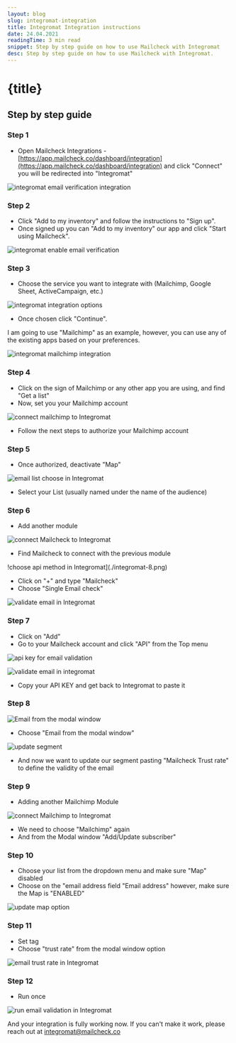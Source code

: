 ```yaml
---
layout: blog
slug: integromat-integration
title: Integromat Integration instructions
date: 24.04.2021
readingTime: 3 min read
snippet: Step by step guide on how to use Mailcheck with Integromat
desc: Step by step guide on how to use Mailcheck with Integromat.
---
```


# **{title}**

## Step by step guide

### Step 1

- Open Mailcheck Integrations - [https://app.mailcheck.co/dashboard/integration](https://app.mailcheck.co/dashboard/integration)
  and click "Connect" you will be redirected into "Integromat"

![integromat email verification integration](./integromat-1.png)

### Step 2

- Click "Add to my inventory" and follow the instructions to "Sign up".
- Once signed up you can "Add to my inventory" our app and click "Start using Mailcheck".

![integromat enable email verification](./integromat-2.png)

### Step 3

- Choose the service you want to integrate with (Mailchimp, Google Sheet, ActiveCampaign, etc.)

![integromat integration options](./integromat-3.png)

- Once chosen click "Continue".

I am going to use "Mailchimp" as an example, however, you can use any of the existing apps based on your preferences.

![integromat mailchimp integration](./integromat-4.png)

### Step 4

- Click on the sign of Mailchimp or any other app you are using, and find "Get a list"
- Now, set you your Mailchimp account

![connect mailchimp to Integromat](./integromat-5.png)

- Follow the next steps to authorize your Mailchimp account

### Step 5

- Once authorized, deactivate "Map"

![email list choose in Integromat](./integromat-6.png)

- Select your List (usually named under the name of the audience)

### Step 6

- Add another module

![connect Mailcheck to Integromat](./integromat-7.png)

- Find Mailcheck to connect with the previous module

!choose api method in Integromat](./integromat-8.png)

- Click on "+" and type "Mailcheck"
- Choose "Single Email check"

![validate email in Integromat](./integromat-9.png)

### Step 7

- Click on "Add"
- Go to your Mailcheck account and click "API" from the Top menu

![api key for email validation](./integromat-10.png)

![validate email in integromat](./integromat-11.png)

- Copy your API KEY and get back to Integromat to paste it

### Step 8

![Email from the modal window](./integromat-12.png)

- Choose "Email from the modal window"

![update segment](./integromat-13.png)

- And now we want to update our segment pasting "Mailcheck Trust rate" to define the validity of the email

### Step 9

- Adding another Mailchimp Module

![connect Mailchimp to Integromat](./integromat-14.png)

- We need to choose "Mailchimp" again
- And from the Modal window "Add/Update subscriber"

### Step 10

- Choose your list from the dropdown menu and make sure "Map" disabled
- Choose on the "email address field "Email address" however, make sure the Map is "ENABLED"

![update map option](./integromat-15.png)

### Step 11

- Set tag
- Choose "trust rate" from the modal window option

![email trust rate in Integromat](./integromat-16.png)

### Step 12

- Run once

![run email validation in Integromat](./integromat-17.png)

And your integration is fully working now.
If you can't make it work, please reach out at [integromat@mailcheck.co](mailto:integromat@mailcheck.co)
